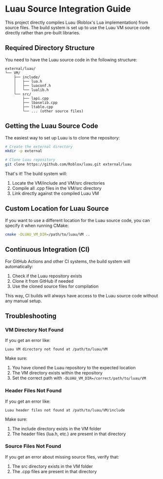 # Luau Source Integration Guide

This project directly compiles Luau (Roblox's Lua implementation) from source files. The build system is set up to use the Luau VM source code directly rather than pre-built libraries.

## Required Directory Structure

You need to have the Luau source code in the following structure:

```
external/luau/
└── VM/
    ├── include/
    │   ├── lua.h
    │   ├── luaconf.h
    │   └── lualib.h
    └── src/
        ├── lapi.cpp
        ├── lbaselib.cpp
        ├── ltable.cpp
        └── ... (other source files)
```

## Getting the Luau Source Code

The easiest way to set up Luau is to clone the repository:

```bash
# Create the external directory
mkdir -p external

# Clone Luau repository
git clone https://github.com/Roblox/luau.git external/luau
```

That's it! The build system will:
1. Locate the VM/include and VM/src directories
2. Compile all .cpp files in the VM/src directory
3. Link directly against the compiled Luau VM

## Custom Location for Luau Source

If you want to use a different location for the Luau source code, you can specify it when running CMake:

```bash
cmake -DLUAU_VM_DIR=/path/to/luau/VM ..
```

## Continuous Integration (CI)

For GitHub Actions and other CI systems, the build system will automatically:
1. Check if the Luau repository exists
2. Clone it from GitHub if needed
3. Use the cloned source files for compilation

This way, CI builds will always have access to the Luau source code without any manual setup.

## Troubleshooting

### VM Directory Not Found

If you get an error like:
```
Luau VM directory not found at /path/to/luau/VM
```

Make sure:
1. You have cloned the Luau repository to the expected location
2. The VM directory exists within the repository
3. Set the correct path with `-DLUAU_VM_DIR=/correct/path/to/luau/VM`

### Header Files Not Found

If you get an error like:
```
Luau header files not found at /path/to/luau/VM/include
```

Make sure:
1. The include directory exists in the VM folder
2. The header files (lua.h, etc.) are present in that directory

### Source Files Not Found

If you get an error about missing source files, verify that:
1. The src directory exists in the VM folder
2. The .cpp files are present in that directory
